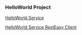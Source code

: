 ### HelloWorld Project

[HelloWorld Service](helloworld/README.md)

[HelloWorld Service RestEasy Client](helloworld-client/README.md)
